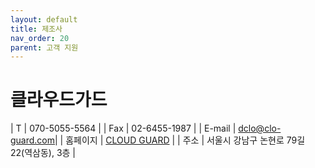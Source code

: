 ```yaml
---
layout: default
title: 제조사
nav_order: 20
parent: 고객 지원
---
```


# 클라우드가드
<div class="code-example" markdown="1">


| T | 070-5055-5564  |
| Fax   | 02-6455-1987  |
| E-mail | dclo@clo-guard.com|
| 홈페이지 | [CLOUD GUARD](https://www.clo-guard.com/) |
| 주소 | 서울시 강남구 논현로 79길 22(역삼동), 3층 |